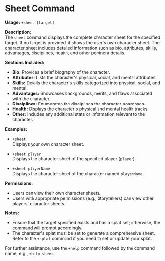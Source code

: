 # Sheet Command

**Usage:** `+sheet [target]`

**Description:**\
The `sheet` command displays the complete character sheet for the specified
target. If no target is provided, it shows the user's own character sheet. The
character sheet includes detailed information such as bio, attributes, skills,
advantages, disciplines, health, and other pertinent details.

**Sections Included:**

- **Bio:** Provides a brief biography of the character.
- **Attributes:** Lists the character's physical, social, and mental attributes.
- **Skills:** Details the character's skills categorized into physical, social,
  and mental.
- **Advantages:** Showcases backgrounds, merits, and flaws associated with the
  character.
- **Disciplines:** Enumerates the disciplines the character possesses.
- **Health:** Displays the character's physical and mental health tracks.
- **Other:** Includes any additional stats or information relevant to the
  character.

**Examples:**

- `+sheet`\
  Displays your own character sheet.

- `+sheet player`\
  Displays the character sheet of the specified player (`player`).

- `+sheet playerName`\
  Displays the character sheet of the character named `playerName`.

**Permissions:**

- Users can view their own character sheets.
- Users with appropriate permissions (e.g., Storytellers) can view other
  players' character sheets.

**Notes:**

- Ensure that the target specified exists and has a splat set; otherwise, the
  command will prompt accordingly.
- The character's splat must be set to generate a comprehensive sheet. Refer to
  the `+splat` command if you need to set or update your splat.

For further assistance, use the `+help` command followed by the command name,
e.g., `+help sheet`.

